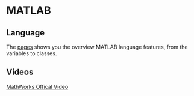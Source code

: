 # MATLAB 

## Language

The [pages](language.md) shows you the overview MATLAB language features, from the variables to classes.

## Videos

[MathWorks Offical Video](videos.md)
